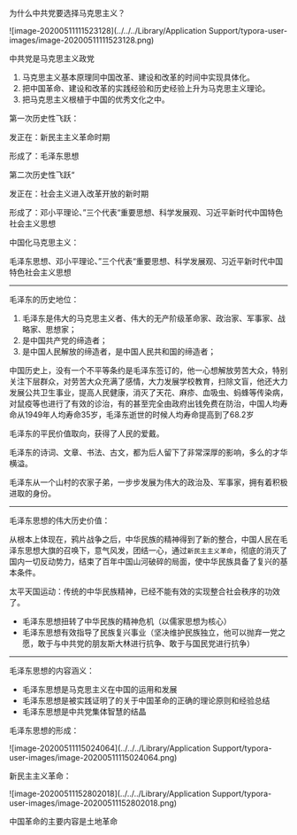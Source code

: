 为什么中共党要选择马克思主义？

![image-20200511111523128](../../../Library/Application Support/typora-user-images/image-20200511111523128.png)



中共党是马克思主义政党

1. 马克思主义基本原理同中国改革、建设和改革的时间中实现具体化。
2. 把中国革命、建设和改革的实践经验和历史经验上升为马克思主义理论。
3. 把马克思主义根植于中国的优秀文化之中。



第一次历史性飞跃：

发正在：新民主主义革命时期

形成了：毛泽东思想

第二次历史性飞跃“

发正在：社会主义进入改革开放的新时期

形成了：邓小平理论、”三个代表“重要思想、科学发展观、习近平新时代中国特色社会主义思想



中国化马克思主义：

毛泽东思想、邓小平理论、”三个代表“重要思想、科学发展观、习近平新时代中国特色社会主义思想



---

毛泽东的历史地位：

1. 毛泽东是伟大的马克思主义者、伟大的无产阶级革命家、政治家、军事家、战略家、思想家；
2. 是中国共产党的缔造者；
3. 是中国人民解放的缔造者，是中国人民共和国的缔造者；

中国历史上，没有一个不平等条约是毛泽东签订的，他一心想解放劳苦大众，特别关注下层群众，对劳苦大众充满了感情，大力发展学校教育，扫除文盲，他还大力发展公共卫生事业，提高人民健康，消灭了天花、麻疹、血吸虫、蚂蜂等传染病，对鼠疫等也进行了有效的诊治，有的甚至完全由政府出钱免费在防治，中国人均寿命从1949年人均寿命35岁，毛泽东逝世的时候人均寿命提高到了68.2岁

毛泽东的平民价值取向，获得了人民的爱戴。

毛泽东的诗词、文章、书法、古文，都为后人留下了非常深厚的影响，多么的才华横溢。

毛泽东从一个山村的农家子弟，一步步发展为伟大的政治及、军事家，拥有着积极进取的身份。

---

毛泽东思想的伟大历史价值：

从根本上体现在，鸦片战争之后，中华民族的精神得到了新的整合，中国人民在毛泽东思想大旗的召唤下，意气风发，团结一心，通过`新民主主义革命`，彻底的消灭了国内一切反动势力，结束了百年中国山河破碎的局面，使中华民族具备了复兴的基本条件。

太平天国运动：传统的中华民族精神，已经不能有效的实现整合社会秩序的功效了。



- 毛泽东思想扭转了中华民族的精神危机（以儒家思想为核心）
- 毛泽东思想有效指导了民族复兴事业（坚决维护民族独立，他可以抛弃一党之愿，敢于与中共党的朋友斯大林进行抗争、敢于与国民党进行抗争）

---

毛泽东思想的内容涵义：

- 毛泽东思想是马克思主义在中国的运用和发展
- 毛泽东思想是被实践证明了的关于中国革命的正确的理论原则和经验总结
- 毛泽东思想是中共党集体智慧的结晶



毛泽东思想的形成：

![image-20200511115024064](../../../Library/Application Support/typora-user-images/image-20200511115024064.png)



新民主主义革命：

![image-20200511152802018](../../../Library/Application Support/typora-user-images/image-20200511152802018.png)



中国革命的主要内容是土地革命

















































